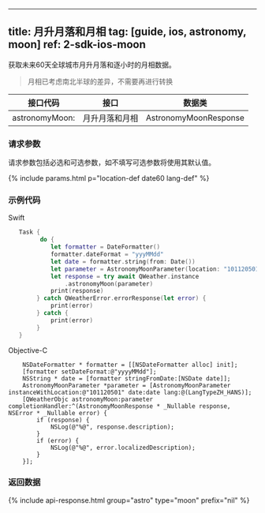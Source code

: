 <!--
 * @Date: 2025-03-06 10:02:06
 * @LastEditors: bolepichi
 * @LastEditTime: 2025-03-14 14:50:39
 * @FilePath: /dev-site/docs/_zh/ios-sdk/astronomy/ios-moon-and-moon-phase.md
-->
---
title: 月升月落和月相
tag: [guide, ios, astronomy, moon]
ref: 2-sdk-ios-moon
---

获取未来60天全球城市月升月落和逐小时的月相数据。

> 月相已考虑南北半球的差异，不需要再进行转换

| 接口代码            | 接口           | 数据类        |
| --------------------------- | -------------- | ------------- |
| astronomyMoon: | 月升月落和月相 | AstronomyMoonResponse |

### 请求参数

请求参数包括必选和可选参数，如不填写可选参数将使用其默认值。

{% include params.html p="location-def date60 lang-def" %}

### 示例代码

Swift

```swift
   Task {
         do {
            let formatter = DateFormatter()
            formatter.dateFormat = "yyyMMdd"
            let date = formatter.string(from: Date())
            let parameter = AstronomyMoonParameter(location: "101120501", date: date)
            let response = try await QWeather.instance
                .astronomyMoon(parameter)
            print(response)
        } catch QWeatherError.errorResponse(let error) {
            print(error)
        } catch {
            print(error)
        }
   }
```

Objective-C

```objc
    NSDateFormatter * formatter = [[NSDateFormatter alloc] init];
    [formatter setDateFormat:@"yyyyMMdd"];
    NSString * date = [formatter stringFromDate:[NSDate date]];
    AstronomyMoonParameter *parameter = [AstronomyMoonParameter instanceWithLocation:@"101120501" date:date lang:@(LangTypeZH_HANS)];
    [QWeatherObjc astronomyMoon:parameter completionHandler:^(AstronomyMoonResponse * _Nullable response, NSError * _Nullable error) {
        if (response) {
            NSLog(@"%@", response.description);
        }
        if (error) {
            NSLog(@"%@", error.localizedDescription);
        }
    }];
```

### 返回数据

{% include api-response.html group="astro" type="moon" prefix="nil" %}
